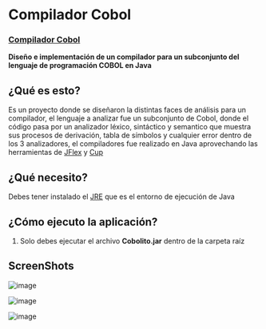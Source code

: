 # Compilador Cobol

### [Compilador Cobol](http://spantons.github.io/Compilador-Cobol)

**Diseño e implementación de un compilador para un subconjunto del lenguaje de programación COBOL en Java**

## ¿Qué es esto?
Es un proyecto donde se diseñaron la distintas faces de análisis para un compilador, el lenguaje a analizar fue un subconjunto de Cobol, donde el código pasa por un analizador léxico, sintáctico y semantico que muestra sus procesos de derivación, tabla de símbolos y cualquier error dentro de los 3 analizadores, el compiladores fue realizado en Java aprovechando las herramientas de [JFlex](http://jflex.de/) y [Cup](http://www.cs.princeton.edu/~appel/modern/java/CUP/)

## ¿Qué necesito?
Debes tener instalado el [JRE](http://www.java.com/es/download/) que es el entorno de ejecución de Java

## ¿Cómo ejecuto la aplicación?
 1. Solo debes ejecutar el archivo **Cobolito.jar** dentro de la carpeta raíz 

## ScreenShots

![image](https://user-images.githubusercontent.com/3026639/68531514-a82b3800-02f1-11ea-9245-fec92cda9b41.png)

![image](https://user-images.githubusercontent.com/3026639/68531524-bda06200-02f1-11ea-927b-abdffcab7a71.png)

![image](https://user-images.githubusercontent.com/3026639/68531526-c7c26080-02f1-11ea-948b-18eac5d5174b.png)

